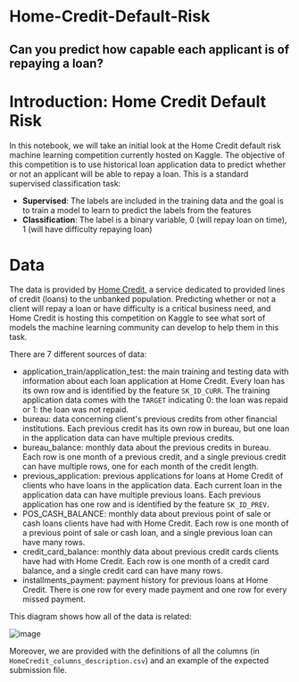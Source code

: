 # Home-Credit-Default-Risk
## Can you predict how capable each applicant is of repaying a loan?


# Introduction: Home Credit Default Risk

In this notebook, we will take an initial look at the Home Credit default risk machine learning competition currently hosted on Kaggle. The
objective of this competition is to use historical loan application data to predict whether or not an applicant will be able to repay a
loan. This is a standard supervised classification task:

* __Supervised__: The labels are included in the training data and the goal is to train a model to learn to predict the labels from the features
* __Classification__: The label is a binary variable, 0 (will repay loan on time), 1 (will have difficulty repaying loan)

# Data

The data is provided by [Home Credit](http://www.homecredit.net/about-us.aspx), a service dedicated to provided lines of credit (loans) to 
the unbanked population. Predicting whether or not a client will repay a loan or have difficulty is a critical business need, and Home
Credit is hosting this competition on Kaggle to see what sort of models the machine learning community can develop to help them in this
task. 

There are 7 different sources of data:

* application_train/application_test: the main training and testing data with information about each loan application at Home Credit. Every loan has its own row and is identified by the feature `SK_ID_CURR`. The training application data comes with the `TARGET` indicating 0: the loan was repaid or 1: the loan was not repaid. 
* bureau: data concerning client's previous credits from other financial institutions. Each previous credit has its own row in bureau, but one loan in the application data can have multiple previous credits.
* bureau_balance: monthly data about the previous credits in bureau. Each row is one month of a previous credit, and a single previous credit can have multiple rows, one for each month of the credit length. 
* previous_application: previous applications for loans at Home Credit of clients who have loans in the application data. Each current loan in the application data can have multiple previous loans. Each previous application has one row and is identified by the feature `SK_ID_PREV`. 
* POS_CASH_BALANCE: monthly data about previous point of sale or cash loans clients have had with Home Credit. Each row is one month of a previous point of sale or cash loan, and a single previous loan can have many rows.
* credit_card_balance: monthly data about previous credit cards clients have had with Home Credit. Each row is one month of a credit card balance, and a single credit card can have many rows.
* installments_payment: payment history for previous loans at Home Credit. There is one row for every made payment and one row for every missed payment. 

This diagram shows how all of the data is related:

![image](https://storage.googleapis.com/kaggle-media/competitions/home-credit/home_credit.png)

Moreover, we are provided with the definitions of all the columns (in `HomeCredit_columns_description.csv`) and an example of the expected submission file. 

